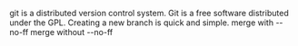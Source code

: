 git is a distributed version control system.
Git is a free software distributed under the GPL.
Creating a new branch is quick and simple.
merge with --no-ff
merge without --no-ff
